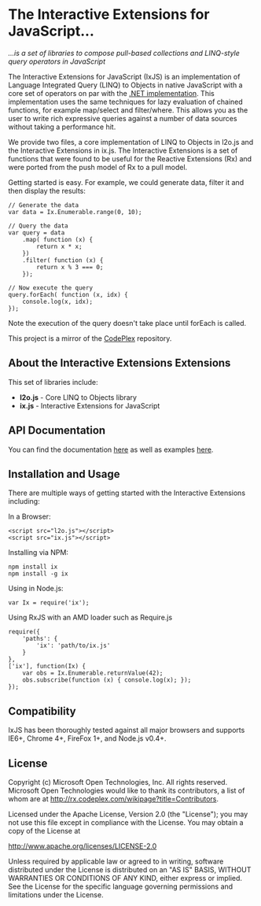 # The Interactive Extensions for JavaScript... #
*...is a set of libraries to compose pull-based collections and LINQ-style query operators in JavaScript*

The Interactive Extensions for JavaScript (IxJS) is an implementation of Language Integrated Query (LINQ) to Objects in native JavaScript with a core set of operators on par with the [.NET implementation](http://msdn.microsoft.com/en-us/library/vstudio/bb397926.aspx).  This implementation uses the same techniques for lazy evaluation of chained functions, for example map/select and filter/where.  This allows you as the user to write rich expressive queries against a number of data sources without taking a performance hit.  

We provide two files, a core implementation of LINQ to Objects in l2o.js and the Interactive Extensions in ix.js.  The Interactive Extensions is a set of functions that were found to be useful for the Reactive Extensions (Rx) and were ported from the push model of Rx to a pull model.

Getting started is easy.  For example, we could generate data, filter it and then display the results:

	// Generate the data
	var data = Ix.Enumerable.range(0, 10);

	// Query the data
	var query = data
		.map( function (x) {
			return x * x;
		})
		.filter( function (x) {
			return x % 3 === 0;
		});

	// Now execute the query
	query.forEach( function (x, idx) {
		console.log(x, idx);
	});

Note the execution of the query doesn't take place until forEach is called.

This project is a mirror of the [CodePlex](http://rx.codeplex.com/) repository.

## About the Interactive Extensions Extensions ##

This set of libraries include:

- **l2o.js** - Core LINQ to Objects library
- **ix.js** - Interactive Extensions for JavaScript

##  API Documentation ##

You can find the documentation [here](https://github.com/Reactive-Extensions/IxJS/tree/master/doc) as well as examples [here](https://github.com/Reactive-Extensions/IxJS/tree/master/examples).

## Installation and Usage ##

There are multiple ways of getting started with the Interactive Extensions including:

In a Browser:

    <script src="l2o.js"></script>
    <script src="ix.js"></script>

Installing via NPM:

    npm install ix
    npm install -g ix

Using in Node.js:

    var Ix = require('ix');

Using RxJS with an AMD loader such as Require.js

    require({
        'paths': {
            'ix': 'path/to/ix.js'
        }
    },
    ['ix'], function(Ix) {
        var obs = Ix.Enumerable.returnValue(42);
        obs.subscribe(function (x) { console.log(x); });
    });

## Compatibility ##

IxJS has been thoroughly tested against all major browsers and supports IE6+, Chrome 4+, FireFox 1+, and Node.js v0.4+. 

## License ##

Copyright (c) Microsoft Open Technologies, Inc.  All rights reserved.
Microsoft Open Technologies would like to thank its contributors, a list
of whom are at http://rx.codeplex.com/wikipage?title=Contributors.

Licensed under the Apache License, Version 2.0 (the "License"); you
may not use this file except in compliance with the License. You may
obtain a copy of the License at

http://www.apache.org/licenses/LICENSE-2.0

Unless required by applicable law or agreed to in writing, software
distributed under the License is distributed on an "AS IS" BASIS,
WITHOUT WARRANTIES OR CONDITIONS OF ANY KIND, either express or
implied. See the License for the specific language governing permissions
and limitations under the License.